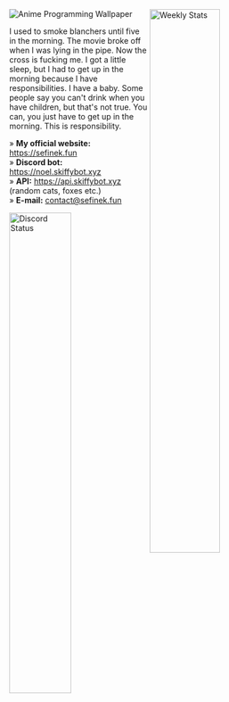 <img src="https://raw.githubusercontent.com/sefinek24/sefinek24/main/images/4355954.jpg" alt="Anime Programming Wallpaper">

<a href="https://wakatime.com/@Sefinek" target="_blank">
	<img width="50%" align="right" src="https://github-readme-stats.vercel.app/api/wakatime?username=Sefinek&border_radius=13px&theme=dark&bg_color=202225&border_color=1f1f1f&icon_color=58a6ff&show_icons=true&custom_title=Weekly%20Stats" alt="Weekly Stats">
</a>

I used to smoke blanchers until five in the morning. The movie broke off when I was lying in the pipe. Now the cross is fucking me. I got a little sleep, but I had to get up in the morning because I have responsibilities. I have a baby. Some people say you can't drink when you have children, but that's not true. You can, you just have to get up in the morning. This is responsibility.

» **My official website:** https://sefinek.fun  
» **Discord bot:** https://noel.skiffybot.xyz  
» **API:** https://api.skiffybot.xyz (random cats, foxes etc.)  
» **E-mail:** contact@sefinek.fun

<a href="https://sefinek.fun" target="_blank">
	<img src="https://lanyard.cnrad.dev/api/944424295415820298?bg=202225&borderRadius=13px" width="47%" alt="Discord Status">
</a>